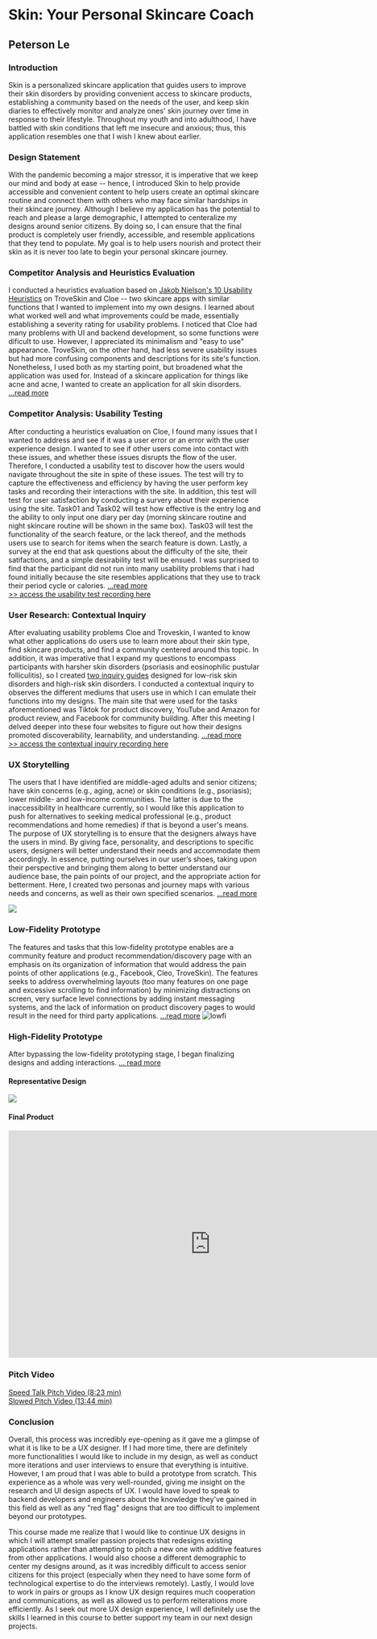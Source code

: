 # Skin: Your Personal Skincare Coach
## Peterson Le

### Introduction
Skin is a personalized skincare application that guides users to improve their skin disorders by providing convenient access to skincare products, establishing a community based on the needs of the user, and keep skin diaries to effectively monitor and analyze ones' skin journey over time in response to their lifestyle. Throughout my youth and into adulthood, I have battled with skin conditions that left me insecure and anxious; thus, this application resembles one that I wish I knew about earlier. 

### Design Statement
With the pandemic becoming a major stressor, it is imperative that we keep our mind and body at ease -- hence, I introduced Skin to help provide accessible and convenient content to help users create an optimal skincare routine and connect them with others who may face similar hardships in their skincare journey. Although I believe my application has the potential to reach and please a large demographic, I attempted to centeralize my designs around senior citizens. By doing so, I can ensure that the final product is completely user friendly, accessible, and  resemble applications that they tend to populate. My goal is to help users nourish and protect their skin as it is never too late to begin your personal skincare journey.

### Competitor Analysis and Heuristics Evaluation
I conducted a heuristics evaluation based on [Jakob Nielson's 10 Usability Heuristics](https://www.nngroup.com/articles/ten-usability-heuristics/) on TroveSkin and Cloe -- two skincare apps with similar functions that I wanted to implement into my own designs. I learned about what worked well and what improvements could be made, essentially establishing a severity rating for usability problems. I noticed that Cloe had many problems with UI and backend development, so some functions were dificult to use. However, I appreciated its minimalism and "easy to use" appearance. TroveSkin, on the other hand, had less severe usability issues but had more confusing components and descriptions for its site's function. Nonetheless, I used both as my starting point, but broadened what the application was used for. Instead of a skincare application for things like acne and acne, I wanted to create an application for all skin disorders. [...read more](https://github.com/ledatp/DH110/tree/main/Assignment%201)

### Competitor Analysis: Usability Testing
After conducting a heuristics evaluation on Cloe, I found many issues that I wanted to address and see if it was a user error or an error with the user experience design. I wanted to see if other users come into contact with these issues, and whether these issues disrupts the flow of the user. Therefore, I conducted a usability test to discover how the users would navigate throughout the site in spite of these issues. The test will try to capture the effectiveness and efficiency by having the user perform key tasks and recording their interactions with the site. In addition, this test will test for user satisfaction by conducting a survery about their experience using the site. Task01 and Task02 will test how effective is the entry log and the ability to only input one diary per day (morning skincare routine and night skincare routine will be shown in the same box). Task03 will test the functionality of the search feature, or the lack thereof, and the methods users use to search for items when the search feature is down. Lastly, a survey at the end that ask questions about the difficulty of the site, their satifactions, and a simple desirability test will be ensued. I was surprised to find that the participant did not run into many usability problems that i had found initially because the site resembles applications that they use to track their period cycle or calories. [...read more](https://github.com/ledatp/DH110/tree/main/Assignment%202) <br/>
[>> access the usability test recording here](https://drive.google.com/file/d/16D2EtG9wunWhMJjs86CC91oT8p8shAkw/view?usp=sharing)

### User Research: Contextual Inquiry
After evaluating usability problems Cloe and Troveskin, I wanted to know what other applications do users use to learn more about their skin type, find skincare products, and find a community centered around this topic. In addition, it was imperative that I expand my questions to encompass participants with harsher skin disorders (psoriasis and eosinophilic pustular folliculitis), so I created [two inquiry guides](https://docs.google.com/document/d/17ZS_kkrQUv9Zcs6D_bZQKt_t7kS8-30eHeYnyEAJz9A/edit?usp=sharing) designed for low-risk skin disorders and high-risk skin disorders. I conducted a contextual inquiry to observes the different mediums that users use in which I can emulate their functions into my designs. The main site that were used for the tasks aforementioned was Tiktok for product discovery, YouTube and Amazon for product review, and Facebook for community building. After this meeting I delved deeper into these four websites to figure out how their designs promoted discoverability, learnability, and understanding. [...read more](https://github.com/ledatp/DH110/tree/main/Assignment%203) <br/>
[>> access the contextual inquiry recording here](https://drive.google.com/file/d/1BA2FzWb3oB0jjpqU9HsPK8xQn99KH-lw/view?usp=sharing)

### UX Storytelling
The users that I have identified are middle-aged adults and senior citizens; have skin concerns (e.g., aging, acne) or skin conditions (e.g., psoriasis); lower middle- and low-income communities. The latter is due to the inaccessibility in healthcare currently, so I would like this application to push for alternatives to seeking medical professional (e.g., product recommendations and home remedies) if that is beyond a user's means. The purpose of UX storytelling is to ensure that the designers always have the users in mind. By giving face, personality, and descriptions to specific users, designers will better understand their needs and accommodate them accordingly. In essence, putting ourselves in our user’s shoes, taking upon their perspective and bringing them along to better understand our audience base, the pain points of our project, and the appropriate action for betterment. Here, I created two personas and journey maps with various needs and concerns, as well as their own specified scenarios. [...read more](https://github.com/ledatp/DH110/tree/main/Assignment%204) <br/>

<img src="https://user-images.githubusercontent.com/63027004/116313218-53d47c00-a762-11eb-9b28-5e305a004d0a.png">

### Low-Fidelity Prototype
The features and tasks that this low-fidelity prototype enables are a community feature and product recommendation/discovery page with an emphasis on its organization of information that would address the pain points of other applications (e.g., Facebook, Cleo, TroveSkin). The features seeks to address overwhelming layouts (too many features on one page and excessive scrolling to find information) by minimizing distractions on screen, very surface level connections by adding instant messaging systems, and the lack of information on product discovery pages to would result in the need for third party applications. [...read more](https://github.com/ledatp/DH110/tree/main/Assignment%205)
![lowfi](https://user-images.githubusercontent.com/63027004/116832234-ca111e00-ab68-11eb-9637-7933fc0f35be.png)

### High-Fidelity Prototype
After bypassing the low-fidelity prototyping stage, I began finalizing designs and adding interactions. [... read more](https://github.com/ledatp/DH110/tree/main/Assignment%206)

#### Representative Design 
<img src= "https://user-images.githubusercontent.com/63027004/117766608-ae4eed00-b1e4-11eb-808c-10ff6c57656a.png">

#### Final Product
<iframe style="border: 1px solid rgba(0, 0, 0, 0.1);" width="800" height="450" src="https://www.figma.com/embed?embed_host=share&url=https%3A%2F%2Fwww.figma.com%2Fproto%2FrJNdppdBnEBUi4Jpwf32i5%2Fdh110-skin%3Fnode-id%3D1%253A2%26scaling%3Dscale-down%26page-id%3D0%253A1" allowfullscreen></iframe>

### Pitch Video
[Speed Talk Pitch Video (8:23 min)](https://drive.google.com/file/d/1BYQ51WBeTmn2pl9dLzqEuH1OpbCOuUDP/view?usp=sharing) <br/>
[Slowed Pitch Video (13:44 min)](https://drive.google.com/file/d/1SB5yizfuEAsVYT-OOOS9A3FD_z3f2JoO/view?usp=sharing)
### Conclusion
Overall, this process was incredibly eye-opening as it gave me a glimpse of what it is like to be a UX designer. If I had more time, there are definitely more functionalities I would like to include in my design, as well as conduct more iterations and user interviews to ensure that everything is intuitive. However, I am proud that I was able to build a prototype from scratch. This experience as a whole was very well-rounded, giving me insight on the research and UI design aspects of UX. I would have loved to speak to backend developers and engineers about the knowledge they've gained in this field as well as any "red flag" designs that are too difficult to implement beyond our prototypes.

This course made me realize that I would like to continue UX designs in which I will attempt smaller passion projects that redesigns existing applications rather than attempting to pitch a new one with additive features from other applications. I would also choose a different demographic to center my designs around, as it was incredibly difficult to access senior citizens for this project (especially when they need to have some form of technological expertise to do the interviews remotely). Lastly, I would love to work in pairs or groups as I know UX design requires much cooperation and communications, as well as allowed us to perform reiterations more efficiently. As I seek out more UX design experience, I will definitely use the skills I learned in this course to better support my team in our next design projects.







